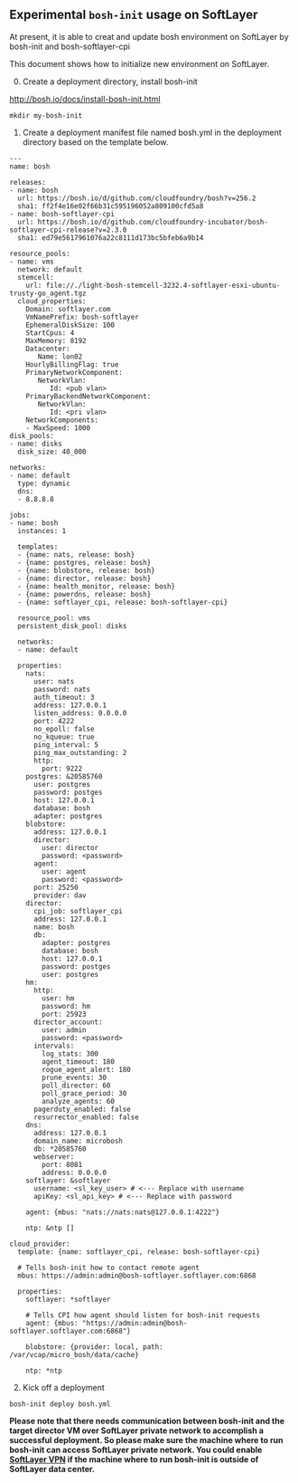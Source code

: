 ## Experimental `bosh-init` usage on SoftLayer

At present, it is able to creat and update bosh environment on SoftLayer by bosh-init and bosh-softlayer-cpi

This document shows how to initialize new environment on SoftLayer.

0. Create a deployment directory, install bosh-init

http://bosh.io/docs/install-bosh-init.html

```
mkdir my-bosh-init
```

1. Create a deployment manifest file named bosh.yml in the deployment directory based on the template below.

```
---
name: bosh

releases:
- name: bosh
  url: https://bosh.io/d/github.com/cloudfoundry/bosh?v=256.2
  sha1: ff2f4e16e02f66b31c595196052a809100cfd5a8
- name: bosh-softlayer-cpi
  url: https://bosh.io/d/github.com/cloudfoundry-incubator/bosh-softlayer-cpi-release?v=2.3.0
  sha1: ed79e5617961076a22c8111d173bc5bfeb6a9b14
  
resource_pools:
- name: vms
  network: default
  stemcell:
    url: file://./light-bosh-stemcell-3232.4-softlayer-esxi-ubuntu-trusty-go_agent.tgz 
  cloud_properties:
    Domain: softlayer.com
    VmNamePrefix: bosh-softlayer
    EphemeralDiskSize: 100
    StartCpus: 4
    MaxMemory: 8192
    Datacenter:
       Name: lon02
    HourlyBillingFlag: true
    PrimaryNetworkComponent:
       NetworkVlan:
          Id: <pub vlan>
    PrimaryBackendNetworkComponent:
       NetworkVlan:
          Id: <pri vlan>
    NetworkComponents:
    - MaxSpeed: 1000
disk_pools:
- name: disks
  disk_size: 40_000

networks:
- name: default
  type: dynamic
  dns: 
  - 8.8.8.8

jobs:
- name: bosh
  instances: 1

  templates:
  - {name: nats, release: bosh}
  - {name: postgres, release: bosh}
  - {name: blobstore, release: bosh}
  - {name: director, release: bosh}
  - {name: health_monitor, release: bosh}
  - {name: powerdns, release: bosh}
  - {name: softlayer_cpi, release: bosh-softlayer-cpi}

  resource_pool: vms
  persistent_disk_pool: disks

  networks:
  - name: default

  properties:
    nats:
      user: nats
      password: nats
      auth_timeout: 3
      address: 127.0.0.1
      listen_address: 0.0.0.0
      port: 4222
      no_epoll: false
      no_kqueue: true
      ping_interval: 5
      ping_max_outstanding: 2
      http:
        port: 9222
    postgres: &20585760
      user: postgres
      password: postges
      host: 127.0.0.1
      database: bosh
      adapter: postgres
    blobstore:
      address: 127.0.0.1
      director:
        user: director
        password: <password>
      agent:
        user: agent
        password: <password>
      port: 25250
      provider: dav
    director:
      cpi_job: softlayer_cpi
      address: 127.0.0.1
      name: bosh
      db:
        adapter: postgres
        database: bosh
        host: 127.0.0.1
        password: postges
        user: postgres
    hm:
      http:
        user: hm
        password: hm
        port: 25923
      director_account:
        user: admin
        password: <password>
      intervals:
        log_stats: 300
        agent_timeout: 180
        rogue_agent_alert: 180
        prune_events: 30
        poll_director: 60
        poll_grace_period: 30
        analyze_agents: 60
      pagerduty_enabled: false
      resurrector_enabled: false
    dns:
      address: 127.0.0.1
      domain_name: microbosh
      db: *20585760
      webserver:
        port: 8081
        address: 0.0.0.0
    softlayer: &softlayer
      username: <sl_key_user> # <--- Replace with username
      apiKey: <sl_api_key> # <--- Replace with password

    agent: {mbus: "nats://nats:nats@127.0.0.1:4222"}

    ntp: &ntp []
 
cloud_provider:
  template: {name: softlayer_cpi, release: bosh-softlayer-cpi}

  # Tells bosh-init how to contact remote agent
  mbus: https://admin:admin@bosh-softlayer.softlayer.com:6868

  properties:
    softlayer: *softlayer

    # Tells CPI how agent should listen for bosh-init requests
    agent: {mbus: "https://admin:admin@bosh-softlayer.softlayer.com:6868"}

    blobstore: {provider: local, path: /var/vcap/micro_bosh/data/cache}

    ntp: *ntp

```

2. Kick off a deployment

```
bosh-init deploy bosh.yml
```

**Please note that there needs communication between bosh-init and the target director VM over SoftLayer private network to accomplish a successful deployment. So please make sure the machine where to run bosh-init can access SoftLayer private network. You could enable [SoftLayer VPN](http://www.softlayer.com/VPN-Access) if the machine where to run bosh-init is outside of SoftLayer data center.**
